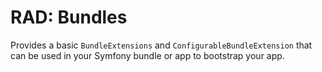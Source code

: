 RAD: Bundles
============

Provides a basic `BundleExtensions` and `ConfigurableBundleExtension` that can be used in your Symfony bundle or app to bootstrap your app.
